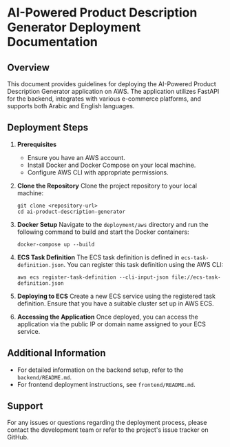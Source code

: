 # AI-Powered Product Description Generator Deployment Documentation

## Overview
This document provides guidelines for deploying the AI-Powered Product Description Generator application on AWS. The application utilizes FastAPI for the backend, integrates with various e-commerce platforms, and supports both Arabic and English languages.

## Deployment Steps

1. **Prerequisites**
   - Ensure you have an AWS account.
   - Install Docker and Docker Compose on your local machine.
   - Configure AWS CLI with appropriate permissions.

2. **Clone the Repository**
   Clone the project repository to your local machine:
   ```
   git clone <repository-url>
   cd ai-product-description-generator
   ```

3. **Docker Setup**
   Navigate to the `deployment/aws` directory and run the following command to build and start the Docker containers:
   ```
   docker-compose up --build
   ```

4. **ECS Task Definition**
   The ECS task definition is defined in `ecs-task-definition.json`. You can register this task definition using the AWS CLI:
   ```
   aws ecs register-task-definition --cli-input-json file://ecs-task-definition.json
   ```

5. **Deploying to ECS**
   Create a new ECS service using the registered task definition. Ensure that you have a suitable cluster set up in AWS ECS.

6. **Accessing the Application**
   Once deployed, you can access the application via the public IP or domain name assigned to your ECS service.

## Additional Information
- For detailed information on the backend setup, refer to the `backend/README.md`.
- For frontend deployment instructions, see `frontend/README.md`.

## Support
For any issues or questions regarding the deployment process, please contact the development team or refer to the project's issue tracker on GitHub.